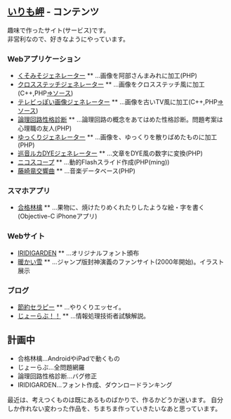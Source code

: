 ## <a href="https://irikida.moe/index.html">いりも岬</a> - コンテンツ

趣味で作ったサイト(サービス)です。<br>
非営利なので、好きなようにやっています。

### Webアプリケーション

* <a href="http://mnlab.sakura.ne.jp/abe/">くそみそジェネレーター</a>
** …画像を阿部さんまみれに加工(PHP)
* <a href="http://mnlab.sakura.ne.jp/cross/">クロスステッチジェネレーター</a>
** …画像をクロスステッチ風に加工(C++,PHP<a href="http://github.com/irimo/cross/">⇒ソース</a>)</small>
* <a href="http://mnlab.sakura.ne.jp/tvppoi/">テレビっぽい画像ジェネレーター</a>
** …画像を古いTV風に加工(C++,PHP<a href="http://github.com/irimo/tvppoi/">⇒ソース</a>)
* <a href="http://mnlab.sakura.ne.jp/kairo/">論理回路性格診断</a>
** …論理回路の概念をあてはめた性格診断。問題考案は心理職の友人(PHP)
* <a href="http://mnlab.sakura.ne.jp/slowly/">ゆっくりジェネレーター</a>
** …画像を、ゆっくりを散りばめたものに加工(PHP)
* <a href="http://mnlab.sakura.ne.jp/DYE/">巡音ルカDYEジェネレーター</a>
** …文章をDYE風の数字に変換(PHP)
* <a href="http://mym.g.ribbon.to/nicoscope/">ニコスコープ</a>
** …動的Flashスライド作成(PHP(ming))
* <a href="http://mnlab.sakura.ne.jp/symphony/index.php">藤崎竜交響曲</a>
** …音楽データベース(PHP)

### スマホアプリ
* <a href="http://irikida.moe/passapple/">合格林檎</a>
** …果物に、焼けたりめくれたりしたような絵・字を書く(Objective-C iPhoneアプリ)

### Webサイト
* <a href="http://mnlab.sakura.ne.jp/garden/">IRIDIGARDEN</a>
** …オリジナルフォント頒布
* <a href="http://mnlab.sakura.ne.jp/irimo/">暖かい雪</a>
** …ジャンプ版封神演義のファンサイト(2000年開始)。イラスト展示

### ブログ
* <a href="http://irikida.moe/money/">節約セラピー</a>
** …やりくりエッセイ。
* <a href="http://ipa-love.matrix.jp/">じょーらぶ！！</a>
** …情報処理技術者試験解説。


## 計画中
* 合格林檎...AndroidやiPadで動くもの
* じょーらぶ...全問題網羅
* 論理回路性格診断...バグ修正
* IRIDIGARDEN...フォント作成、ダウンロードランキング

最近は、考えつくものは既にあるものばかりで、作るかどうか迷います。
自分しか作れない変わった作品を、ちまちま作っていきたいなあと思っています。
